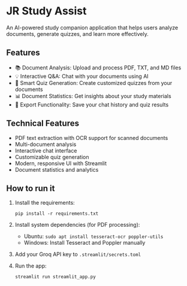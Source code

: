# JR Study Assist

An AI-powered study companion application that helps users analyze documents, generate quizzes, and learn more effectively.

## Features

- 📚 Document Analysis: Upload and process PDF, TXT, and MD files
- 💡 Interactive Q&A: Chat with your documents using AI
- 📝 Smart Quiz Generation: Create customized quizzes from your documents
- 📊 Document Statistics: Get insights about your study materials
- 💾 Export Functionality: Save your chat history and quiz results

## Technical Features

- PDF text extraction with OCR support for scanned documents
- Multi-document analysis
- Interactive chat interface
- Customizable quiz generation
- Modern, responsive UI with Streamlit
- Document statistics and analytics

## How to run it

1. Install the requirements:
   ```
   pip install -r requirements.txt
   ```

2. Install system dependencies (for PDF processing):
   - Ubuntu: `sudo apt install tesseract-ocr poppler-utils`
   - Windows: Install Tesseract and Poppler manually

3. Add your Groq API key to `.streamlit/secrets.toml`

4. Run the app:
   ```
   streamlit run streamlit_app.py
   ```
